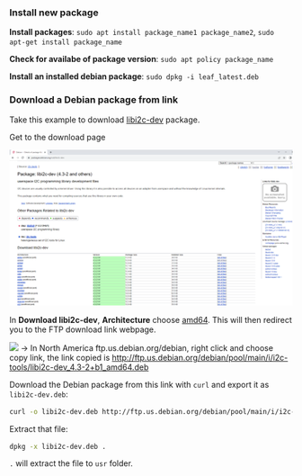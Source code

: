 ### Install new package

**Install packages**: ``sudo apt install package_name1 package_name2``, ``sudo apt-get install package_name``

**Check for availabe of package version**: ``sudo apt policy package_name``

**Install an installed debian package**: ``sudo dpkg -i leaf_latest.deb``

### Download a Debian package from link

Take this example to download [libi2c-dev](https://packages.debian.org/sid/libi2c-dev) package.

Get to the download page

![](../Environment/Images/libi2c-dev_download_page.png)

In **Download libi2c-dev**, **Architecture** choose [amd64](https://packages.debian.org/sid/amd64/libi2c-dev/download). This will then redirect you to the FTP download link webpage.

![](../Environment/Images/ftp_download_link) -> In North America ftp.us.debian.org/debian, right click and choose copy link, the link copied is http://ftp.us.debian.org/debian/pool/main/i/i2c-tools/libi2c-dev_4.3-2+b1_amd64.deb

Download the Debian package from this link with ``curl`` and export it as ``libi2c-dev.deb``:

```sh
curl -o libi2c-dev.deb http://ftp.us.debian.org/debian/pool/main/i/i2c-tools/libi2c-dev_4.3-2+b1_amd64.deb
```

Extract that file:

```sh
dpkg -x libi2c-dev.deb .
```

``.`` will extract the file to ``usr`` folder.